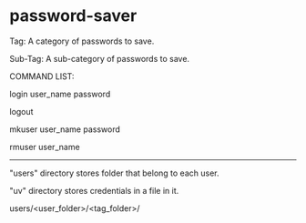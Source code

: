 # password-saver

Tag: A category of passwords to save.

Sub-Tag: A sub-category of passwords to save.

COMMAND LIST:

login user_name password

logout

mkuser user_name password

rmuser user_name

-----------------------------------------------------------------
"users" directory stores folder that belong to each user.

"uv" directory stores credentials in a file in it.


users/<user_folder>/<tag_folder>/<sub-tag-file>
